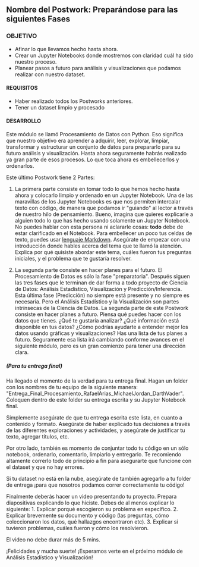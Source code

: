  ## Nombre del Postwork: Preparándose para las siguientes Fases

### OBJETIVO 

- Afinar lo que llevamos hecho hasta ahora.
- Crear un Jupyter Notebooks donde mostremos con claridad cuál ha sido nuestro proceso.
- Planear pasos a futuro para análisis y visualizaciones que podamos realizar con nuestro dataset.

#### REQUISITOS 

- Haber realizado todos los Postworks anteriores.
- Tener un dataset limpio y procesado

#### DESARROLLO

Este módulo se llamó Procesamiento de Datos con Python. Eso significa que nuestro objetivo era aprender a adquirir, leer, explorar, limpiar, transformar y estructurar un conjunto de datos para prepararlo para su futuro análisis y visualización. Hasta ahora seguramente habrás realizado ya gran parte de esos procesos. Lo que toca ahora es embellecerlos y ordenarlos.

Este último Postwork tiene 2 Partes:

1. La primera parte consiste en tomar todo lo que hemos hecho hasta ahora y colocarlo limpio y ordenado en un Jupyter Notebook. Una de las maravillas de los Jupyter Notebooks es que nos permiten intercalar texto con código, de manera que podamos ir "guiando" al lector a través de nuestro hilo de pensamiento. Bueno, imagina que quieres explicarle a alguien todo lo que has hecho usando solamente un Jupyter Notebook. No puedes hablar con esta persona ni aclararle cosas: **todo** debe de estar clarificado en el Notebook. Para embellecer un poco tus celdas de texto, puedes usar [lenguaje Markdown](https://medium.com/ibm-data-science-experience/markdown-for-jupyter-notebooks-cheatsheet-386c05aeebed). Asegúrate de empezar con una introducción donde hables acerca del tema que te llamó la atención. Explica por qué quisiste abordar este tema, cuáles fueron tus preguntas iniciales, y el problema que te gustaría resolver.

2. La segunda parte consiste en hacer planes para el futuro. El Procesamiento de Datos es sólo la fase "preparatoria". Después siguen las tres fases que le terminan de dar forma a todo proyecto de Ciencia de Datos: Análisis Estadístico, Visualización y Predicción/Inferencia. Esta última fase (Predicción) no siempre está presente y no siempre es necesaria. Pero el Análisis Estadístico y la Visualización son partes intrínsecas de la Ciencia de Datos. La segunda parte de este Postwork consiste en hacer planes a futuro. Piensa qué puedes hacer con los datos que tienes. ¿Qué te gustaría analizar? ¿Qué información está disponible en tus datos? ¿Cómo podrías ayudarte a entender mejor los datos usando gráficas y visualizaciones? Has una lista de tus planes a futuro. Seguramente esa lista irá cambiando conforme avances en el siguiente módulo, pero es un gran comienzo para tener una dirección clara.

##### (Para tu entrega final)

Ha llegado el momento de la verdad para tu entrega final. Hagan un folder con los nombres de tu equipo de la siguiente manera: "Entrega_Final_Procesamiento_RafaelArias_MichaelJordan_DarthVader". Coloquen dentro de este folder su entrega escrita y su Jupyter Notebook final.

Simplemente asegúrate de que tu entrega escrita este lista, en cuanto a contenido y formato. Asegúrate de haber explicado tus decisiones a través de las diferentes exploraciones y actividades, y asegúrate de justificar tu texto, agregar títulos, etc.

Por otro lado, también es momento de conjuntar todo tu código en un sólo notebook, ordenarlo, comentarlo, limpiarlo y entregarlo. Te recomiendo altamente correrlo todo de principio a fin para asegurarte que funcione con el dataset y que no hay errores.

Si tu dataset no está en la nube, asegúrate de también agregarlo a tu folder de entrega ¡para que nosotros podamos correr correctamente tu código!

Finalmente deberás hacer un video presentando tu proyecto. Prepara diapositivas explicando lo que hiciste. Debes de al menos explicar lo siguiente: 1. Explicar porqué escogieron su problema en específico. 2. Explicar brevemente su documento y código (las preguntas, cómo coleccionaron los datos, qué hallazgos encontraron etc). 3. Explicar si tuvieron problemas, cuáles fueron y cómo los resolvieron.

El video no debe durar más de 5 mins.

¡Felicidades y mucha suerte! ¡Esperamos verte en el próximo módulo de Análisis Estadístico y Visualización!


